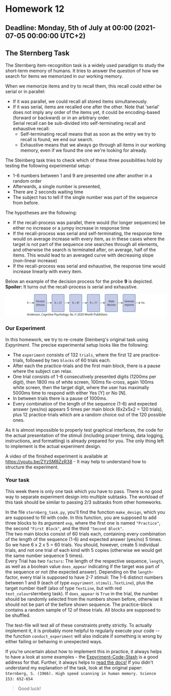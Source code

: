 # Homework 12

## Deadline: Monday, 5th of July at 00:00 (2021-07-05 00:00:00 UTC+2)

## The Sternberg Task

The Sternberg item-recognition task is a widely used paradigm to study the short-term memory of humans. It tries to answer the question of how we search for items we memorized in our working memory.

When we memorize items and try to recall them, this recall could either be serial or in parallel:
* If it was parallel, we could recall all stored items simultaneously.
* If it was serial, items are recalled one after the other. Note that 'serial' does not imply any order of the items yet, it could be encoding-based (forward or backward) or in an arbitrary order.  
Serial recall can be sub-divided into self-terminating recall and exhaustive recall:
  * Self-terminating recall means that as soon as the entry we try to recall is found, we end our search.
  * Exhaustive means that we always go through all items in our working memory, even if we found the one we're looking for already.

The Steinberg task tries to check which of these three possibilities hold by testing the following experimental setup:
* 1-6 numbers between 1 and 9 are presented one after another in a random order
* Afterwards, a single number is presented,
* There are 2 seconds waiting time
* The subject has to tell if the single number was part of the sequence from before.

The hypotheses are the following:
* If the recall-process was parallel, there would (for longer sequences) be either no increase or a jumpy increase in response time 
* If the recall-process was serial and self-terminating, the response time would on average increase with every item, as in these cases where the target is not part of the sequence one searches through all elements, and otherwise the search is terminated after, on average, half of the items. This would lead to an averaged curve with decreasing slope (non-linear increase)
* If the recall-process was serial and exhaustive, the response time would increase linearly with every item.

Below an example of the decision process for the probe **9** is depicted. <br>
**Spoiler:** It turns out the recall-process is serial and exhaustive.

![](sternberg.png)


### Our Experiment

In this homework, we try to re-create Steinberg's original task using *Expyriment*. The precise experimental setup looks like the following:

* The `experiment` consists of 132 `trials`, where the first 12 are practice-trials, followed by two `blocks` of 60 trials each.
* After each the practice-trials and the first main block, there is a pause where the subject can relax.
* One trial consists of 1-6 consecutively presented digits (1200ms per digit), then 1800 ms of white screen, 100ms fix-cross, again 100ms white screen, then the target digit, where the user has maximally 5000ms time to respond with either Yes [Y] or No [N].
* In between trials there is a pause of 1000ms.
* Every combination of the length of the sequence (1-6) and expected answer (yes/no) appears 5 times per main block (6x2x5x2 = 120 trials), plus 12 practice-trials which are a random choice out of the 120 possible ones.

As it is almost impossible to properly test graphical interfaces, the code for the actual presentation of the stimuli (including proper timing, data logging, instructions, and formatting) is already prepared for you. The only thing left to implement is the actual experiment design.

A video of the finished experiment is available at https://youtu.be/ZYzSM8ZzR38 - It may help to understand how to structure the experiment.

### Your task

This week there is only one task which you have to pass. There is no good way to separate experiment design into
multiple subtasks. The workload of this task should be similar to passing 2/3 subtasks from other homeworks.

In the file `sternberg_task.py`, you'll find the function `make_design`, which you are supposed to fill with code. In this function, you are supposed to add three blocks to its argument `exp`, where the first one is named `"Practice"`, the second `"First Block"`, and the third `"Second Block"`.   
The two main blocks consist of 60 trials each, containing every combination of the length of the sequence (1-6) and expected answer (yes/no) 5 times. So we have 6 x 2 x 5 = 60 trials. You should, however, create 5 individual trials, and not one trial of each kind with 5 copies (otherwise we would get the same number sequence 5 times).  
Every Trial has two `factors`: The length of the respective sequence, `length`, as well as a boolean value `does_appear` indicating if the target was part of the sequence or not (the expected answer).
Depending on the `length`-factor, every trial is supposed to have 2-7 stimuli: The 1-6 distinct numbers between
1 and 9 (each of type `expyriment.stimuli.TextLine`), plus the target number itself (also of type `TextLine`, but with red `text_colour`sternberg task). If `does_appear` is `True` in the trial, the number should be randomly selected from
the numbers shown before, otherwise it should not be part of the before shown sequence.
The practice-block contains a random sample of 12 of these trials. All blocks are supposed to be shuffled.

The test-file will test all of these constraints pretty strictly. To actually implement it, it is probably more helpful to regularly execute your code -- the function `conduct_experiment` will also indicate if something is wrong by either failing or behaving in unexpected ways.

If you're uncertain about how to implement this in practice, it always helps to have a look at some examples - the [Expyriment-Code-Stash](https://github.com/expyriment/expyriment-stash) is a good address for that. Further, it always helps to [read the docs!](https://docs.expyriment.org/expyriment.html) If you didn't understand my explanation of the task, look at the original paper: `Sternberg, S. (1966). High speed scanning in human memory. Science 153: 652-654`


> Good luck!
